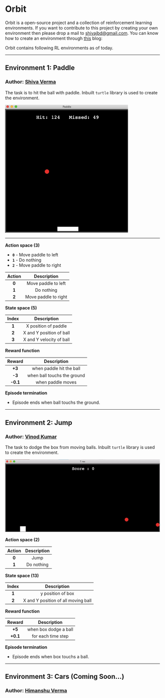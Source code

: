 # Orbit

Orbit is a open-source project and a collection of reinforcement learning environments. If you want to contribute to this project by creating your own environment then please drop a mail to shivajbd@gmail.com. You can know how to create an environment through [this](https://towardsdatascience.com/create-your-own-reinforcement-learning-environment-beb12f4151ef) blog: 

Orbit contains following RL environments as of today.

---
## Environment 1: Paddle

### Author: [Shiva Verma](https://www.linkedin.com/in/shiva-verma/)

The task is to hit the ball with paddle. Inbuilt `turtle` library is used to create the environment.

<img src=environments/paddle/wall.gif width="400">

---

**Action space (3)**

- **`0`** - Move paddle to left
- **`1`** - Do nothing
- **`2`** - Move paddle to right

| Action      | Description |
| :-----------: | :-----------: |
| **0** | Move paddle to left |
| **1**   | Do nothing        |
| **2**      | Move paddle to right      |

**State space (5)**

|  Index  | Description |
| :-----------: | :-----------: |
| **1** | X position of paddle |
| **2**   | X and Y position of ball        |
| **3**      | X and Y velocity of ball     |

**Reward function**

|  Reward  | Description |
| :-----------: | :-----------: |
| **+3** | when paddle hit the ball |
| **-3**   | when ball touchs the ground        |
| **-0.1**      | when paddle moves     |

**Episode termination**

- Episode ends when ball touchs the ground.

---

## Environment 2: Jump

### Author: [Vinod Kumar](https://www.linkedin.com/in/vinodkumar96/)

The task to dodge the box from moving balls. Inbuilt `turtle` library is used to create the environment.

<img src=environments/jump/wall.gif width="600">

**Action space (2)**

| Action      | Description |
| :-----------: | :-----------: |
| **0** | Jump |
| **1**   | Do nothing        |

**State space (13)**


|  Index  | Description |
| :-----------: | :-----------: |
| **1** | y position of box |
| **2**   | X and Y position of all moving ball        |

**Reward function**

|  Reward  | Description |
| :-----------: | :-----------: |
| **+5** | when box dodge a ball |
| **+0.1**   | for each time step        |

**Episode termination**

- Episode ends when box touchs a ball.

---

## Environment 3: Cars (Coming Soon...)

### Author: [Himanshu Verma](https://www.linkedin.com/in/himanshu-verma-bba8b610b/)

